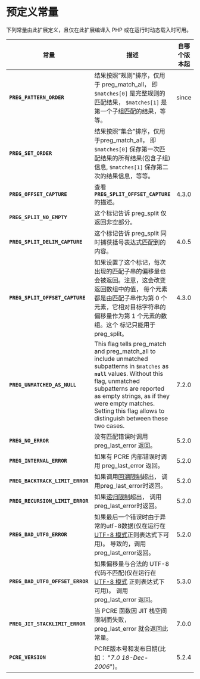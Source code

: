 预定义常量
==========

下列常量由此扩展定义，且仅在此扩展编译入 PHP 或在运行时动态载入时可用。

| 常量                             | 描述                                                                                                                                                                                                                                                                                                                                                      | 自哪个版本起 |
|----------------------------------|-----------------------------------------------------------------------------------------------------------------------------------------------------------------------------------------------------------------------------------------------------------------------------------------------------------------------------------------------------------|--------------|
| **`PREG_PATTERN_ORDER`**         | 结果按照”规则”排序，仅用于 <span class="function">preg\_match\_all</span>， 即 `$matches[0]` 是完整规则的匹配结果， `$matches[1]` 是第一个子组匹配的结果，等等。                                                                                                                                                                                          | since        |
| **`PREG_SET_ORDER`**             | 结果按照”集合”排序，仅用于<span class="function">preg\_match\_all</span>， 即 `$matches[0]` 保存第一次匹配结果的所有结果(包含子组)信息, `$matches[1]` 保存第二次的结果信息，等等。                                                                                                                                                                        |              |
| **`PREG_OFFSET_CAPTURE`**        | 查看 **`PREG_SPLIT_OFFSET_CAPTURE`** 的描述。                                                                                                                                                                                                                                                                                                             | 4.3.0        |
| **`PREG_SPLIT_NO_EMPTY`**        | 这个标记告诉 <span class="function">preg\_split</span> 仅返回非空部分。                                                                                                                                                                                                                                                                                   |              |
| **`PREG_SPLIT_DELIM_CAPTURE`**   | 这个标记告诉 <span class="function">preg\_split</span> 同时捕获括号表达式匹配到的内容。                                                                                                                                                                                                                                                                   | 4.0.5        |
| **`PREG_SPLIT_OFFSET_CAPTURE`**  | 如果设置了这个标记，每次出现的匹配子串的偏移量也会被返回。注意，这会改变返回数组中的值， 每个元素都是由匹配子串作为第 0 个元素，它相对目标字符串的偏移量作为第 1 个元素的数组。这个 标记只能用于 <span class="function">preg\_split</span>。                                                                                                              | 4.3.0        |
| **`PREG_UNMATCHED_AS_NULL`**     | This flag tells <span class="function">preg\_match</span> and <span class="function">preg\_match\_all</span> to include unmatched subpatterns in `$matches` as **`null`** values. Without this flag, unmatched subpatterns are reported as empty strings, as if they were empty matches. Setting this flag allows to distinguish between these two cases. | 7.2.0        |
| **`PREG_NO_ERROR`**              | 没有匹配错误时调用 <span class="function">preg\_last\_error</span> 返回。                                                                                                                                                                                                                                                                                 | 5.2.0        |
| **`PREG_INTERNAL_ERROR`**        | 如果有 PCRE 内部错误时调用 <span class="function">preg\_last\_error</span> 返回。                                                                                                                                                                                                                                                                         | 5.2.0        |
| **`PREG_BACKTRACK_LIMIT_ERROR`** | 如果调用<a href="/pcre/setup.html#" class="link">回溯限制</a>超出， 调用<span class="function">preg\_last\_error</span>时返回。                                                                                                                                                                                                                           | 5.2.0        |
| **`PREG_RECURSION_LIMIT_ERROR`** | 如果<a href="/pcre/setup.html#" class="link">递归限制</a>超出， 调用<span class="function">preg\_last\_error</span>时返回。                                                                                                                                                                                                                               | 5.2.0        |
| **`PREG_BAD_UTF8_ERROR`**        | 如果最后一个错误时由于异常的utf-8数据(仅在运行在 <a href="/pcre/pattern.html#正则表达式模式中可用的模式修饰符" class="link">UTF-8 模式</a>正则表达式下可用)。 导致的，调用<span class="function">preg\_last\_error</span>返回。                                                                                                                           | 5.2.0        |
| **`PREG_BAD_UTF8_OFFSET_ERROR`** | 如果偏移量与合法的 UTF-8 代码不匹配(仅在运行在 <a href="/pcre/pattern.html#正则表达式模式中可用的模式修饰符" class="link">UTF-8 模式</a> 正则表达式下可用)。 调用 <span class="function">preg\_last\_error</span> 返回。                                                                                                                                  | 5.3.0        |
| **`PREG_JIT_STACKLIMIT_ERROR`**  | 当 PCRE 函数因 JIT 栈空间限制而失败，<span class="function">preg\_last\_error</span> 就会返回此常量。                                                                                                                                                                                                                                                     | 7.0.0        |
| **`PCRE_VERSION`**               | PCRE版本号和发布日期(比如： "*7.0 18-Dec-2006*")。                                                                                                                                                                                                                                                                                                        | 5.2.4        |

